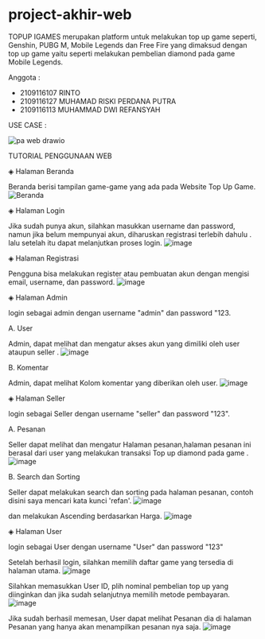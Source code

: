 # project-akhir-web

TOPUP IGAMES
merupakan platform untuk melakukan top up game seperti, Genshin, PUBG M, Mobile Legends dan Free Fire
yang dimaksud dengan top up game yaitu seperti melakukan pembelian diamond pada game Mobile Legends.

Anggota :
- 2109116107    RINTO
- 2109116127    MUHAMAD RISKI PERDANA PUTRA
- 2109116113    MUHAMMAD DWI REFANSYAH


USE CASE :

![pa web drawio](https://github.com/C2-KELOMPOK-7/project-akhir-web/assets/120183022/5524cec8-a5c6-4fc0-aae3-54cf77b136a8)


TUTORIAL PENGGUNAAN WEB

◈ Halaman Beranda

Beranda berisi tampilan game-game yang ada pada Website Top Up Game.
![Beranda](https://github.com/C2-KELOMPOK-7/project-akhir-web/assets/120183022/a7bf45a3-d844-40e0-b544-f5126c520a39)

◈ Halaman Login

Jika sudah punya akun, silahkan masukkan username dan password, namun jika belum mempunyai akun, diharuskan registrasi terlebih dahulu . lalu setelah itu dapat melanjutkan proses login.
![image](https://github.com/C2-KELOMPOK-7/project-akhir-web/assets/120183022/11442a1e-8154-4439-9538-b9227bd4d193)

◈ Halaman Registrasi

Pengguna bisa melakukan register atau pembuatan akun dengan mengisi email, username, dan password.
![image](https://github.com/C2-KELOMPOK-7/project-akhir-web/assets/120183022/69686a34-2571-4522-8502-52f28bf57ad0)

◈ Halaman Admin

 login sebagai admin dengan username "admin" dan password "123.
 
 A. User
 
 Admin, dapat melihat dan mengatur akses akun yang dimiliki oleh user ataupun seller .
 ![image](https://github.com/C2-KELOMPOK-7/project-akhir-web/assets/120183022/22948608-9a89-4dcf-99f2-2590d6e0b65e)
 
 
 B. Komentar

 Admin, dapat melihat Kolom komentar yang diberikan oleh user.
 ![image](https://github.com/C2-KELOMPOK-7/project-akhir-web/assets/120183022/c91dd3fb-e58c-4fdc-b730-bfe41a482363)
 
 ◈ Halaman Seller
 
  login sebagai Seller dengan username "seller" dan password "123".
  
  A. Pesanan
  
  Seller dapat melihat dan mengatur Halaman pesanan,halaman pesanan ini berasal dari user yang melakukan transaksi Top up diamond pada game .
  ![image](https://github.com/C2-KELOMPOK-7/project-akhir-web/assets/120183022/f5f0a3e8-7db6-4126-a7bc-19124628babc)

  
  B. Search dan Sorting
  
  Seller dapat melakukan search dan sorting pada halaman pesanan, contoh disini saya mencari kata kunci 'refan'.
  ![image](https://github.com/C2-KELOMPOK-7/project-akhir-web/assets/120183022/d801e904-f075-4cb4-bef5-995c2e47033b)
  
  
  dan melakukan Ascending berdasarkan Harga.
  ![image](https://github.com/C2-KELOMPOK-7/project-akhir-web/assets/120183022/f3afd63f-7a8e-4dd1-92b5-ef8f7021d8cd)

  
  ◈ Halaman User
  
  login sebagai User dengan username "User" dan password "123"


  Setelah berhasil login, silahkan memilih daftar game yang tersedia di halaman utama.
  ![image](https://github.com/C2-KELOMPOK-7/project-akhir-web/assets/120183022/8664e5fc-ce65-4603-8126-ccb602567fe4) 
  
  
  Silahkan memasukkan User ID, plih nominal pembelian top up yang diinginkan dan jika sudah selanjutnya memilih metode pembayaran.
  ![image](https://github.com/C2-KELOMPOK-7/project-akhir-web/assets/120183022/68dfbab1-d731-4490-9811-4a9fc5b7d332)
  
  
  Jika sudah berhasil memesan, User dapat melihat Pesanan dia di halaman Pesanan yang hanya akan menampilkan pesanan nya saja.
  ![image](https://github.com/C2-KELOMPOK-7/project-akhir-web/assets/120183022/57185dfc-39e8-4c09-9320-ca9f65cc4088)










